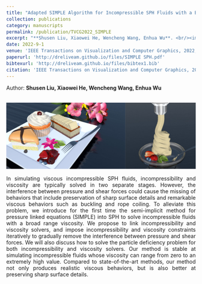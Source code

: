 ```yaml
---
title: "Adapted SIMPLE Algorithm for Incompressible SPH Fluids with a Broad Range Viscosity"
collection: publications
category: manuscripts
permalink: /publication/TVCG2022_SIMPLE
excerpt: "**Shusen Liu, Xiaowei He, Wencheng Wang, Enhua Wu**. <br/><img src='/images/TVCG2022_SIMPLE.png'>"
date: 2022-9-1
venue: 'IEEE Transactions on Visualization and Computer Graphics, 2022, 28(9): 3168'
paperurl: 'http://dreliveam.github.io/files/SIMPLE SPH.pdf'
bibtexurl: 'http://dreliveam.github.io/files/bibtex1.bib'
citation: 'IEEE Transactions on Visualization and Computer Graphics, 2022, 28(9): 3168'
---
```

Author: **Shusen Liu, Xiaowei He, Wencheng Wang, Enhua Wu**

<br/><img src='/images/TVCG2022_SIMPLE.png'>

<p style="text-align: justify;">
In simulating viscous incompressible SPH fluids, incompressibility and viscosity are typically solved in two separate stages. However, the interference between pressure and shear forces could cause the missing of behaviors that include preservation of sharp
surface details and remarkable viscous behaviors such as buckling and rope coiling. To alleviate this problem, we introduce for the first time the semi-implicit method for pressure linked equations (SIMPLE) into SPH to solve incompressible fluids with a broad range viscosity. We propose to link incompressibility and viscosity solvers, and impose incompressibility and viscosity constraints iteratively to gradually remove the interference between pressure and shear forces. We will also discuss how to solve the particle deficiency problem for both incompressibility and viscosity solvers. Our method is stable at simulating incompressible fluids whose viscosity can range from zero to an extremely high value. Compared to state-of-the-art methods, our method not only produces realistic viscous behaviors, but is also better at preserving sharp surface details.
</p>